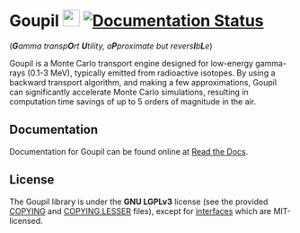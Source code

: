 # Goupil <img src="https://github.com/niess/goupil/blob/master/docs/goupil.svg" width="30"> [![Documentation Status][RTD_BADGE]][RTD]
(_**G**amma transp**O**rt **U**tility, a**P**proximate but revers**I**b**L**e_)

Goupil is a Monte Carlo transport engine designed for low-energy gamma-rays
(0.1-3 MeV), typically emitted from radioactive isotopes. By using a backward
transport algorithm, and making a few approximations, Goupil can significantly
accelerate Monte Carlo simulations, resulting in computation time savings of up
to 5 orders of magnitude in the air.

## Documentation

Documentation for Goupil can be found online at [Read the Docs][RTD].

## License

The Goupil library is  under the **GNU LGPLv3** license (see the provided
[COPYING](COPYING) and [COPYING.LESSER](COPYING.LESSER) files), except for
[interfaces](src/interfaces) which are MIT-licensed.


[RTD]: https://goupil.readthedocs.io/en/latest/
[RTD_BADGE]: https://readthedocs.org/projects/goupil/badge/?version=latest
